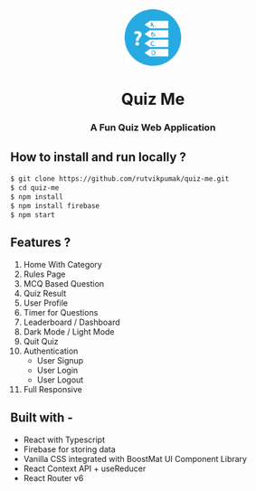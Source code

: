 <div align="center">
  <img src="src/assets/logo.png" height="100" width="100" alt="logo"/>
  
# Quiz Me
###  A Fun Quiz Web Application
</div>


## **How to install and run locally ?**

```
$ git clone https://github.com/rutvikpumak/quiz-me.git
$ cd quiz-me
$ npm install
$ npm install firebase
$ npm start
```

## Features ?

1. Home With Category
2. Rules Page
3. MCQ Based Question 
4. Quiz Result 
5. User Profile 
6. Timer for Questions
7. Leaderboard / Dashboard
8. Dark Mode / Light Mode
9. Quit Quiz
10. Authentication
      - User Signup
      - User Login
      - User Logout
11. Full Responsive

  

## **Built with -**

- React with Typescript 
- Firebase for storing data
- Vanilla CSS integrated with BoostMat UI Component Library
- React Context API + useReducer
- React Router v6
